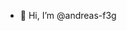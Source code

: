 - 👋 Hi, I’m @andreas-f3g

<!---
andreas-f3g/andreas-f3g is a ✨ special ✨ repository because its `README.md` (this file) appears on your GitHub profile.
You can click the Preview link to take a look at your changes.
--->
